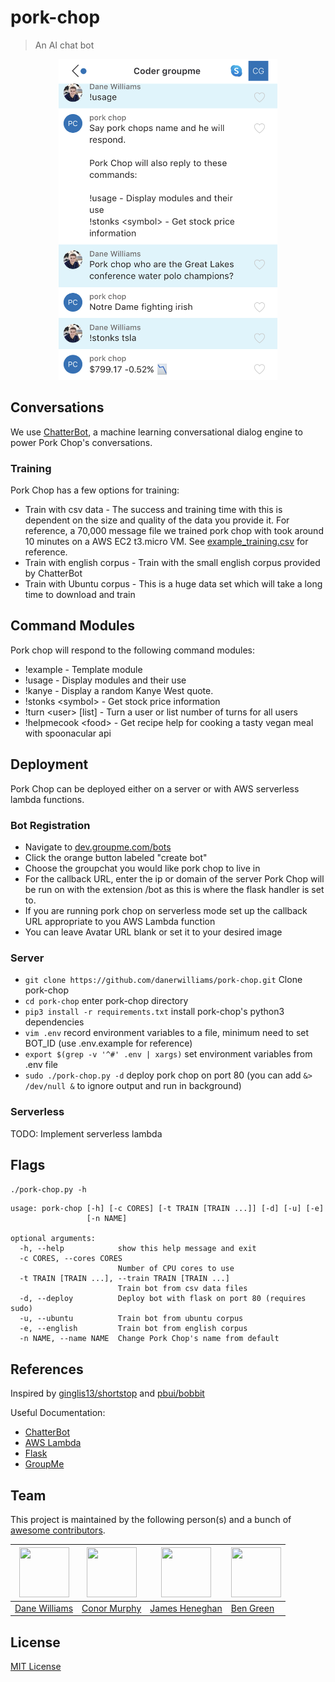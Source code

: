 # pork-chop

> An AI chat bot

<p align="center">
  <img width="350" height="513" src="./groupme_screenshot.png">
</p>

## Conversations

We use [ChatterBot](https://github.com/gunthercox/ChatterBot), a machine learning conversational dialog engine to power Pork Chop's conversations.

### Training

Pork Chop has a few options for training:
* Train with csv data - The success and training time with this is dependent on the size and quality of the data you provide it. For reference, a 70,000 message file we trained pork chop with took around 10 minutes on a AWS EC2 t3.micro VM. See [example_training.csv](./example_training.csv) for reference.
* Train with english corpus - Train with the small english corpus provided by ChatterBot
* Train with Ubuntu corpus - This is a huge data set which will take a long time to download and train

## Command Modules

Pork chop will respond to the following command modules:
* !example - Template module
* !usage - Display modules and their use
* !kanye - Display a random Kanye West quote.
* !stonks \<symbol\> - Get stock price information
* !turn \<user\> [list] - Turn a user or list number of turns for all users
* !helpmecook \<food\> - Get recipe help for cooking a tasty vegan meal with spoonacular api

## Deployment

Pork Chop can be deployed either on a server or with AWS serverless lambda functions.

### Bot Registration

* Navigate to [dev.groupme.com/bots](https://dev.groupme.com/bots)
* Click the orange button labeled "create bot"
* Choose the groupchat you would like pork chop to live in
* For the callback URL, enter the ip or domain of the server Pork Chop will be run on with the extension /bot as this is where the flask handler is set to.
* If you are running pork chop on serverless mode set up the callback URL appropriate to you AWS Lambda function
* You can leave Avatar URL blank or set it to your desired image

### Server

* `git clone https://github.com/danerwilliams/pork-chop.git` Clone pork-chop
* `cd pork-chop` enter pork-chop directory
* `pip3 install -r requirements.txt` install pork-chop's python3 dependencies
* `vim .env` record environment variables to a file, minimum need to set BOT_ID (use .env.example for reference)
* `export $(grep -v '^#' .env | xargs)` set environment variables from .env file
* `sudo ./pork-chop.py -d` deploy pork chop on port 80 (you can add `&> /dev/null &` to ignore output and run in background)

### Serverless

TODO: Implement serverless lambda

## Flags

`./pork-chop.py -h`

```
usage: pork-chop [-h] [-c CORES] [-t TRAIN [TRAIN ...]] [-d] [-u] [-e]
                 [-n NAME]

optional arguments:
  -h, --help            show this help message and exit
  -c CORES, --cores CORES
                        Number of CPU cores to use
  -t TRAIN [TRAIN ...], --train TRAIN [TRAIN ...]
                        Train bot from csv data files
  -d, --deploy          Deploy bot with flask on port 80 (requires sudo)
  -u, --ubuntu          Train bot from ubuntu corpus
  -e, --english         Train bot from english corpus
  -n NAME, --name NAME  Change Pork Chop's name from default
```

## References

Inspired by [ginglis13/shortstop](https://github.com/ginglis13/shortstop) and [pbui/bobbit](https://github.com/pbui/bobbit)

Useful Documentation:
* [ChatterBot](https://chatterbot.readthedocs.io/en/stable/)
* [AWS Lambda](https://docs.aws.amazon.com/lambda/index.html)
* [Flask](https://flask.palletsprojects.com/en/1.1.x/quickstart/)
* [GroupMe](https://dev.groupme.com/tutorials/bots)

## Team

This project is maintained by the following person(s) and a bunch of [awesome contributors](https://github.com/danerwilliams/pork-chop/graphs/contributors).

[<img width="80" height="80" src="https://avatars3.githubusercontent.com/u/22798229?v=4&s=70">](https://github.com/danerwilliams) | [<img width="80" height="80" src="https://avatars3.githubusercontent.com/u/49375988?s=400&v=4">](https://github.com/cnrmrphy) | [<img width="80" height="80" src="https://avatars2.githubusercontent.com/u/8454416?s=400&v=4">](https://github.com/jheneghan16) | [<img width="80" height="80" src="https://avatars3.githubusercontent.com/u/50080644?s=400&u=45b2e63a2d05e4ce0887c3d82e26ab08d6e13dbe&v=4">](https://github.com/beniaminogreen) |
--- | --- | --- | --- |
[Dane Williams](https://github.com/danerwilliams) | [Conor Murphy](https://github.com/cnrmrphy) | [James Heneghan](https://github.com/jheneghan16) | [Ben Green](https://github.com/beniaminogreen) |

## License

[MIT License](https://github.com/danerwilliams/pork-chop/blob/master/LICENSE)
